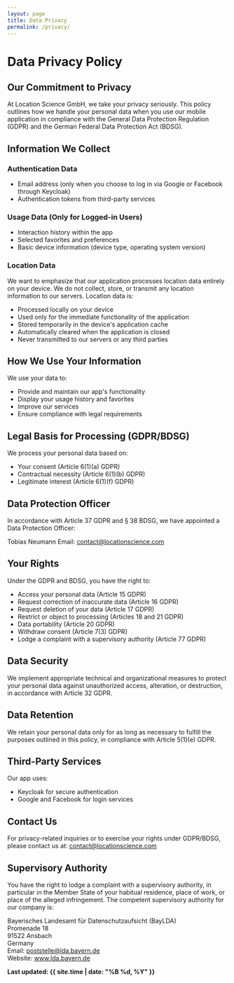 ```yaml
---
layout: page
title: Data Privacy
permalink: /privacy/
---
```


# Data Privacy Policy

## Our Commitment to Privacy

At Location Science GmbH, we take your privacy seriously. This policy outlines how we handle your personal data when you use our mobile application in compliance with the General Data Protection Regulation (GDPR) and the German Federal Data Protection Act (BDSG).

## Information We Collect

### Authentication Data
- Email address (only when you choose to log in via Google or Facebook through Keycloak)
- Authentication tokens from third-party services

### Usage Data (Only for Logged-in Users)
- Interaction history within the app
- Selected favorites and preferences
- Basic device information (device type, operating system version)

### Location Data
We want to emphasize that our application processes location data entirely on your device. We do not collect, store, or transmit any location information to our servers. Location data is:
- Processed locally on your device
- Used only for the immediate functionality of the application
- Stored temporarily in the device's application cache
- Automatically cleared when the application is closed
- Never transmitted to our servers or any third parties

## How We Use Your Information

We use your data to:
- Provide and maintain our app's functionality
- Display your usage history and favorites
- Improve our services
- Ensure compliance with legal requirements

## Legal Basis for Processing (GDPR/BDSG)

We process your personal data based on:
- Your consent (Article 6(1)(a) GDPR)
- Contractual necessity (Article 6(1)(b) GDPR)
- Legitimate interest (Article 6(1)(f) GDPR)

## Data Protection Officer

In accordance with Article 37 GDPR and § 38 BDSG, we have appointed a Data Protection Officer:

Tobias Neumann
Email: [contact@locationscience.com](mailto:contact@locationscience.com)

## Your Rights

Under the GDPR and BDSG, you have the right to:
- Access your personal data (Article 15 GDPR)
- Request correction of inaccurate data (Article 16 GDPR)
- Request deletion of your data (Article 17 GDPR)
- Restrict or object to processing (Articles 18 and 21 GDPR)
- Data portability (Article 20 GDPR)
- Withdraw consent (Article 7(3) GDPR)
- Lodge a complaint with a supervisory authority (Article 77 GDPR)

## Data Security

We implement appropriate technical and organizational measures to protect your personal data against unauthorized access, alteration, or destruction, in accordance with Article 32 GDPR.

## Data Retention

We retain your personal data only for as long as necessary to fulfill the purposes outlined in this policy, in compliance with Article 5(1)(e) GDPR.

## Third-Party Services

Our app uses:
- Keycloak for secure authentication
- Google and Facebook for login services

## Contact Us

For privacy-related inquiries or to exercise your rights under GDPR/BDSG, please contact us at:
[contact@locationscience.com](mailto:contact@locationscience.com)

## Supervisory Authority

You have the right to lodge a complaint with a supervisory authority, in particular in the Member State of your habitual residence, place of work, or place of the alleged infringement. The competent supervisory authority for our company is:

Bayerisches Landesamt für Datenschutzaufsicht (BayLDA)  
Promenade 18  
91522 Ansbach  
Germany  
Email: poststelle@lda.bayern.de  
Website: www.lda.bayern.de

**Last updated: {{ site.time | date: "%B %d, %Y" }}**
